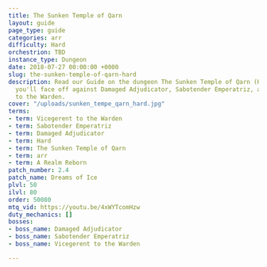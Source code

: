 ```yaml
---
title: The Sunken Temple of Qarn
layout: guide
page_type: guide
categories: arr
difficulty: Hard
orchestrion: TBD
instance_type: Dungeon
date: 2018-07-27 00:00:00 +0000
slug: the-sunken-temple-of-qarn-hard
description: Read our Guide on the dungeon The Sunken Temple of Qarn (Hard) where
  you'll face off against Damaged Adjudicator, Sabotender Emperatriz, and Vicegerent
  to the Warden.
cover: "/uploads/sunken_tempe_qarn_hard.jpg"
terms:
- term: Vicegerent to the Warden
- term: Sabotender Emperatriz
- term: Damaged Adjudicator
- term: Hard
- term: The Sunken Temple of Qarn
- term: arr
- term: A Realm Reborn
patch_number: 2.4
patch_name: Dreams of Ice
plvl: 50
ilvl: 80
order: 50080
mtq_vid: https://youtu.be/4xWYTcomHzw
duty_mechanics: []
bosses:
- boss_name: Damaged Adjudicator
- boss_name: Sabotender Emperatriz
- boss_name: Vicegerent to the Warden

---
```

